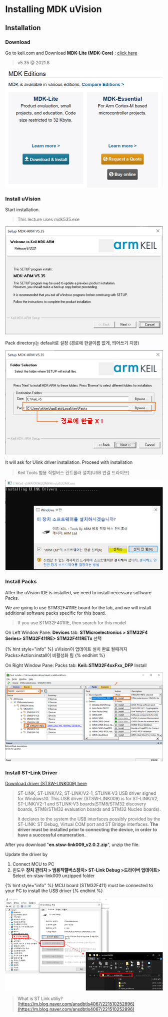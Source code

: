# Installing MDK uVision

## Installation

### Download 

Go to keil.com and Download **MDK-Lite \(MDK-Core\)** : [click here](https://www2.keil.com/mdk5) 

> v5.35  @ 2021.8

![](../.gitbook/assets/image%20%2816%29.png)

### Install uVision

Start installation. 

> This lecture uses mdk535.exe

![](../.gitbook/assets/image%20%281%29.png)

Pack directory는 default로 설정 \(경로에 한글이름 없게, 띄어쓰기 지양\)

![](../.gitbook/assets/image%20%286%29.png)

It will ask for Ulink driver installation. Proceed with installation

> Keil Tools 범용 직렬버스 컨트롤러 설치\(USB 연결 드라이브\)

![](../.gitbook/assets/image%20%2840%29.png)



### Install Packs

After the uVision IDE is installed,  we need to install necessary software Packs.

We are going to use STM32F411RE board for the lab, and we will install additional software packs specific for this board.

> If you use STM32F401RE, then search for this model

On Left Window Pane:  **Devices** tab:  **STMicroelectronics &gt; STM32F4 Series&gt; STM32F411RE&gt; STM32F411RETx** 선택 

{% hint style="info" %}
uVision이 업데이트 설치 완료 될때까지 Packs&gt;Action:install이 비활성화 됨 
{% endhint %}

On Right Window Pane: Packs tab: **Keil::STM32F4xxFxx\_DFP**  Install

![](../.gitbook/assets/image%20%2825%29.png)

### 

### Install ST-Link Driver

[Download driver \(STSW-LINK009\) here](https://www.st.com/en/development-tools/stsw-link009.html)

> ST-LINK, ST-LINK/V2, ST-LINK/V2-1, STLINK-V3 USB driver signed for Windows10. This USB driver \(STSW-LINK009\) is for ST-LINK/V2, ST-LINK/V2-1 and STLINK-V3 boards\(STM8/STM32 discovery boards, STM8/STM32 evaluation boards and STM32 Nucleo boards\). 
>
> It declares to the system the USB interfaces possibly provided by the ST-LINK: ST Debug, Virtual COM port and ST Bridge interfaces. **The driver must be installed prior to connecting the device, in order to have a successful enumeration.**

After you download  "**en.stsw-link009\_v2.0.2.zip**",  unzip the file.

Update the driver by 

1. Connect MCU to PC
2. 윈도우  **장치 관리자 &gt; 범용직렬버스장치&gt;  ST-Link Debug &gt;드라이버 업데이트&gt;**  Select  en-stsw-link009 unzipped folder

{% hint style="info" %}
MCU board \(STM32F411\) must be connected to your PC to install the USB driver
{% endhint %}



![](../.gitbook/assets/image%20%283%29.png)



> What is ST Link utiliy? [https://m.blog.naver.com/ansdbtls4067/221510252896](https://m.blog.naver.com/ansdbtls4067/221510252896)



